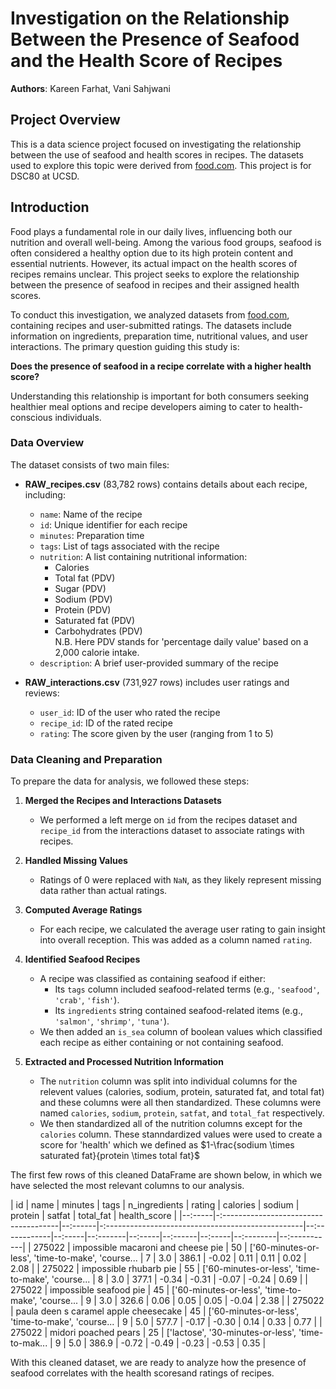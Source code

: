 # Investigation on the Relationship Between the Presence of Seafood and the Health Score of Recipes
**Authors**: Kareen Farhat, Vani Sahjwani
## Project Overview
This is a data science project focused on investigating the relationship between the use of seafood and health scores in recipes. The datasets used to explore this topic were derived from [food.com](https://www.food.com/?ref=nav). This project is for DSC80 at UCSD.


## Introduction

Food plays a fundamental role in our daily lives, influencing both our nutrition and overall well-being. Among the various food groups, seafood is often considered a healthy option due to its high protein content and essential nutrients. However, its actual impact on the health scores of recipes remains unclear. This project seeks to explore the relationship between the presence of seafood in recipes and their assigned health scores.  

To conduct this investigation, we analyzed datasets from [food.com](https://www.food.com/?ref=nav), containing recipes and user-submitted ratings. The datasets include information on ingredients, preparation time, nutritional values, and user interactions. The primary question guiding this study is:  

**Does the presence of seafood in a recipe correlate with a higher health score?**  

Understanding this relationship is important for both consumers seeking healthier meal options and recipe developers aiming to cater to health-conscious individuals.  

### Data Overview  

The dataset consists of two main files:  

- **RAW_recipes.csv** (83,782 rows) contains details about each recipe, including:  
  - `name`: Name of the recipe  
  - `id`: Unique identifier for each recipe  
  - `minutes`: Preparation time  
  - `tags`: List of tags associated with the recipe  
  - `nutrition`: A list containing nutritional information:  
    - Calories  
    - Total fat (PDV)  
    - Sugar (PDV)  
    - Sodium (PDV)  
    - Protein (PDV)  
    - Saturated fat (PDV)  
    - Carbohydrates (PDV)  
    N.B. Here PDV stands for 'percentage daily value' based on a 2,000 calorie intake.
  - `description`: A brief user-provided summary of the recipe  

- **RAW_interactions.csv** (731,927 rows) includes user ratings and reviews:  
  - `user_id`: ID of the user who rated the recipe  
  - `recipe_id`: ID of the rated recipe  
  - `rating`: The score given by the user (ranging from 1 to 5)  

### Data Cleaning and Preparation  

To prepare the data for analysis, we followed these steps:  

1. **Merged the Recipes and Interactions Datasets**  
   - We performed a left merge on `id` from the recipes dataset and `recipe_id` from the interactions dataset to associate ratings with recipes.  

2. **Handled Missing Values**  
   - Ratings of 0 were replaced with `NaN`, as they likely represent missing data rather than actual ratings.  

3. **Computed Average Ratings**  
   - For each recipe, we calculated the average user rating to gain insight into overall reception. This was added as a column named `rating`.

4. **Identified Seafood Recipes**  
    - A recipe was classified as containing seafood if either:  
        - Its `tags` column included seafood-related terms (e.g., `'seafood'`, `'crab'`, `'fish'`).  
        - Its `ingredients` string contained seafood-related items (e.g., `'salmon'`, `'shrimp'`, `'tuna'`).  
    - We then added an `is_sea` column of boolean values which classified each recipe as either containing or not containing seafood.

5. **Extracted and Processed Nutrition Information**  
   - The `nutrition` column was split into individual columns for the relevent values (calories, sodium, protein, saturated fat, and total fat) and these columns were all then standardized. These columns were named `calories`, `sodium`, `protein`, `satfat`, and `total_fat` respectively.
   - We then standardized all of the nutrition columns except for the `calories` column. These stanndardized values were used to create a score for 'health' which we defined as $`1-\frac{sodium \times saturated fat}{protein \times total fat}`$

The first few rows of this cleaned DataFrame are shown below, in which we have selected the most relevant columns to our analysis.

| id     | name                                  | minutes | tags                                              | n_ingredients | rating | calories | sodium | protein | satfat | total_fat | health_score |
|--:-----|-:-------------------------------------|--:------|-:-------------------------------------------------|--:------------|--:-----|--:-------|--:-----|--:------|--:-----|--:--------|--:-----------|
| 275022 | impossible macaroni and cheese pie    | 50      | ['60-minutes-or-less', 'time-to-make', 'course... | 7             | 3.0    | 386.1    | -0.02  | 0.11    | 0.11   | 0.02      | 2.08         |
| 275022 | impossible rhubarb pie                | 55      | ['60-minutes-or-less', 'time-to-make', 'course... | 8             | 3.0    | 377.1    | -0.34  | -0.31   | -0.07  | -0.24     | 0.69         |
| 275022 | impossible seafood pie                | 45      | ['60-minutes-or-less', 'time-to-make', 'course... | 9             | 3.0    | 326.6    | 0.06   | 0.05    | 0.05   | -0.04     | 2.38         |
| 275022 | paula deen s caramel apple cheesecake | 45      | ['60-minutes-or-less', 'time-to-make', 'course... | 9             | 5.0    | 577.7    | -0.17  | -0.30   | 0.14   | 0.33      | 0.77         |
| 275022 | midori poached pears                  | 25      | ['lactose', '30-minutes-or-less', 'time-to-mak... | 9             | 5.0    | 386.9    | -0.72  | -0.49   | -0.23  | -0.53     | 0.35         |

With this cleaned dataset, we are ready to analyze how the presence of seafood correlates with the health scoresand ratings of recipes.
